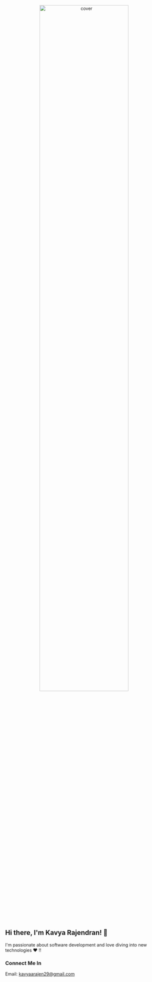 <div align="center">
<img align="center" width="75%" height = "75%" src="https://github.com/kavyarajen/kavyarajen/assets/126363253/518aa310-f91f-4b0f-8491-2ad76b48323f).gif?raw=true" alt="cover" />
</div>

## Hi there, I'm Kavya Rajendran! 👋

I'm passionate about software development and love diving into new technologies :heart: !!

### Connect Me In
Email: kavyaarajen29@gmail.com
